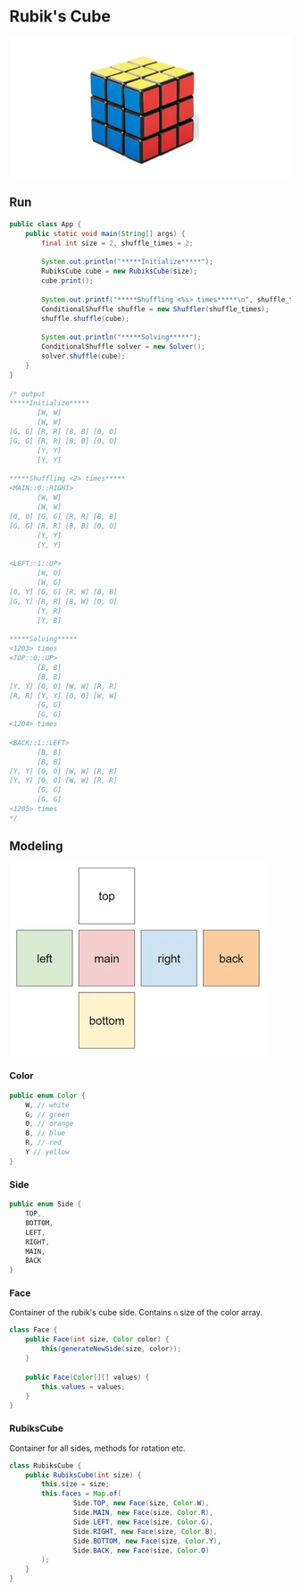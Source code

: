 # Rubik's Cube

![rubikscube.webp](src/main/resources/rubikscube.webp)


## Run

```java
public class App {
    public static void main(String[] args) {
        final int size = 2, shuffle_times = 2;

        System.out.println("*****Initialize*****");
        RubiksCube cube = new RubiksCube(size);
        cube.print();

        System.out.printf("*****Shuffling <%s> times*****\n", shuffle_times);
        ConditionalShuffle shuffle = new Shuffler(shuffle_times);
        shuffle.shuffle(cube);

        System.out.println("*****Solving*****");
        ConditionalShuffle solver = new Solver();
        solver.shuffle(cube);
    }
}

/* output
*****Initialize*****
       [W, W]
       [W, W]
[G, G] [R, R] [B, B] [O, O]
[G, G] [R, R] [B, B] [O, O]
       [Y, Y]
       [Y, Y]

*****Shuffling <2> times*****
<MAIN::0::RIGHT>
       [W, W]
       [W, W]
[O, O] [G, G] [R, R] [B, B]
[G, G] [R, R] [B, B] [O, O]
       [Y, Y]
       [Y, Y]

<LEFT::1::UP>
       [W, O]
       [W, G]
[O, Y] [G, G] [R, W] [B, B]
[G, Y] [R, R] [B, W] [O, O]
       [Y, R]
       [Y, B]

*****Solving*****
<1203> times
<TOP::0::UP>
       [B, B]
       [B, B]
[Y, Y] [O, O] [W, W] [R, R]
[R, R] [Y, Y] [O, O] [W, W]
       [G, G]
       [G, G]
<1204> times

<BACK::1::LEFT>
       [B, B]
       [B, B]
[Y, Y] [O, O] [W, W] [R, R]
[Y, Y] [O, O] [W, W] [R, R]
       [G, G]
       [G, G]
<1205> times
*/
```


## Modeling

![model.webp](src/main/resources/model.webp)

### Color
```java
public enum Color {
    W, // white
    G, // green
    O, // orange
    B, // blue
    R, // red
    Y // yellow
}
```

### Side
```java
public enum Side {
    TOP,
    BOTTOM,
    LEFT,
    RIGHT,
    MAIN,
    BACK
}
```

### Face

Container of the rubik's cube side. Contains `n` size of the color array.

```java
class Face {
    public Face(int size, Color color) {
        this(generateNewSide(size, color));
    }

    public Face(Color[][] values) {
        this.values = values;
    }
}
```


### RubiksCube

Container for all sides, methods for rotation etc.

```java
class RubiksCube {
    public RubiksCube(int size) {
        this.size = size;
        this.faces = Map.of(
                Side.TOP, new Face(size, Color.W),
                Side.MAIN, new Face(size, Color.R),
                Side.LEFT, new Face(size, Color.G),
                Side.RIGHT, new Face(size, Color.B),
                Side.BOTTOM, new Face(size, Color.Y),
                Side.BACK, new Face(size, Color.O)
        );
    }
}
```

